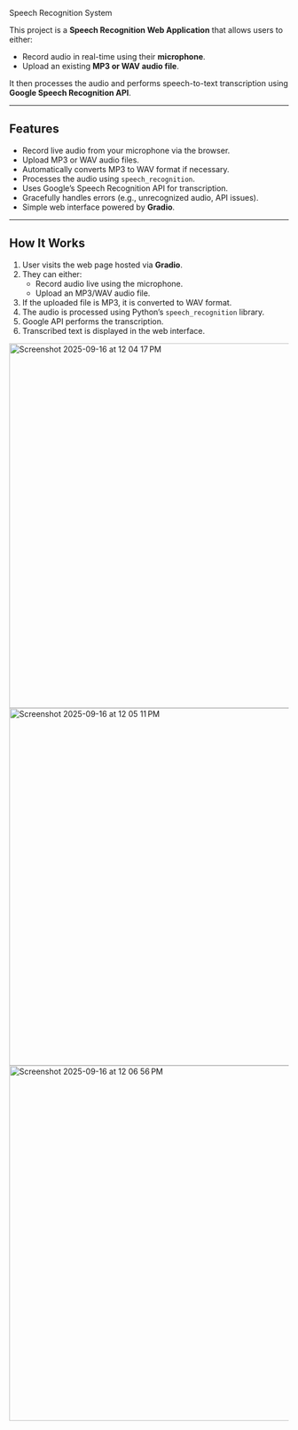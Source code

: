 Speech Recognition System


This project is a **Speech Recognition Web Application** that allows users to either:
- Record audio in real-time using their **microphone**.
- Upload an existing **MP3 or WAV audio file**.

It then processes the audio and performs speech-to-text transcription using **Google Speech Recognition API**.

---

## Features
-  Record live audio from your microphone via the browser.
-  Upload MP3 or WAV audio files.
-  Automatically converts MP3 to WAV format if necessary.
-  Processes the audio using `speech_recognition`.
-  Uses Google’s Speech Recognition API for transcription.
-  Gracefully handles errors (e.g., unrecognized audio, API issues).
-  Simple web interface powered by **Gradio**.
---


##  How It Works
1. User visits the web page hosted via **Gradio**.
2. They can either:
    - Record audio live using the microphone.
    - Upload an MP3/WAV audio file.
3. If the uploaded file is MP3, it is converted to WAV format.
4. The audio is processed using Python’s `speech_recognition` library.
5. Google API performs the transcription.
6. Transcribed text is displayed in the web interface.
<img width="1295" height="657" alt="Screenshot 2025-09-16 at 12 04 17 PM" src="https://github.com/user-attachments/assets/1ac46e27-a90e-4dbe-af20-9fbccc99b544" />
<img width="1292" height="644" alt="Screenshot 2025-09-16 at 12 05 11 PM" src="https://github.com/user-attachments/assets/66a542d2-844c-4279-895f-bc8bd569faf9" />
<img width="1289" height="640" alt="Screenshot 2025-09-16 at 12 06 56 PM" src="https://github.com/user-attachments/assets/8e8ba0c2-64d8-415a-b290-a0e77b9769bd" />

